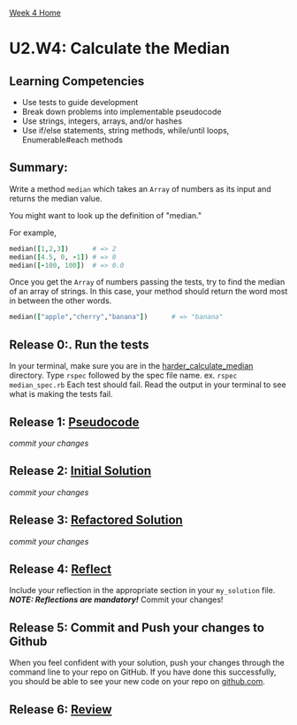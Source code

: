 [Week 4 Home](../../)

# U2.W4: Calculate the Median


## Learning Competencies
- Use tests to guide development
- Break down problems into implementable pseudocode 
- Use strings, integers, arrays, and/or hashes
- Use if/else statements, string methods, while/until loops, Enumerable#each methods


## Summary:

Write a method `median` which takes an `Array` of numbers as its input and returns the median value.

You might want to look up the definition of "median."

For example,

```ruby
median([1,2,3])      # => 2
median([4.5, 0, -1]) # => 0
median([-100, 100])  # => 0.0
```

Once you get the `Array` of numbers passing the tests, try to find the median of an array of strings. 
In this case, your method should return the word most in between the other words. 

```ruby
median(["apple","cherry","banana"])      # => "banana"
```

## Release 0:. Run the tests
In your terminal, make sure you are in the [harder_calculate_median](./) directory. Type `rspec` followed by the spec file name. ex. `rspec median_spec.rb`
Each test should fail. Read the output in your terminal to see what is making the tests fail.

## Release 1: [Pseudocode](https://github.com/Devbootcamp/phase_0_handbook/blob/master/coding_references/pseudocode.md) 
*commit your changes*

## Release 2: [Initial Solution](https://github.com/Devbootcamp/phase_0_handbook/blob/master/coding_references/initial_solution.md) 
*commit your changes*

## Release 3: [Refactored Solution](https://github.com/Devbootcamp/phase_0_handbook/blob/master/coding_references/refactoring.md) 
*commit your changes*

## Release 4:  [Reflect](https://github.com/Devbootcamp/phase_0_handbook/blob/master/coding_references/reflection_guidelines.md) 
Include your reflection in the appropriate section in your `my_solution` file. ***NOTE: Reflections are mandatory!*** Commit your changes!

## Release 5: Commit and Push your changes to Github
When you feel confident with your solution, push your changes through the command line to your repo on GitHub. 
If you have done this successfully, you should be able to see your new code on your repo on [github.com](https://github.com).

## Release 6: [Review](https://github.com/Devbootcamp/phase_0_handbook/blob/master/coding_references/review.md)
